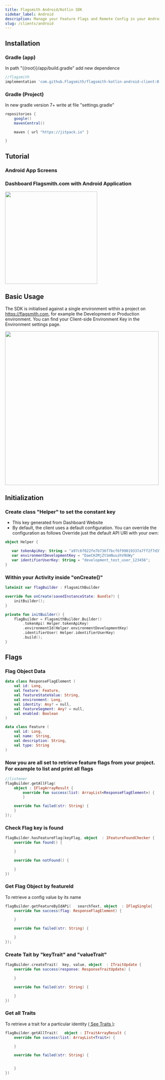 ```yaml
---
title: Flagsmith Android/Kotlin SDK
sidebar_label: Android
description: Manage your Feature Flags and Remote Config in your Android applications.
slug: /clients/android
---
```


## Installation

### Gradle (app)

In path "{{root}}/app/build.gradle" add new dependence

```gradle
//flagsmith
implementation 'com.github.Flagsmith/flagsmith-kotlin-android-client:0.1.0'
```

### Gradle (Project)

In new gradle version 7+ write at file "settings.gradle"

```gradle
repositories {
    google()
    mavenCentral()

    maven { url "https://jitpack.io" }

}
```

## Tutorial

### Android App Screens

### Dashboard Flagsmith.com with Android Application

<img src="/screens/00.png" height="300"/>

## Basic Usage

The SDK is initialised against a single environment within a project on <https://flagsmith.com>, for example the
Development or Production environment. You can find your Client-side Environment Key in the Environment settings page.

<img src="https://docs.flagsmith.com/assets/images/api-key-e495cbc55f0a0fcf19dabab16bd7507e.png" height="500"/>

## Initialization

### Create class "Helper" to set the constant key

- This key generated from Dashboard Website
- By default, the client uses a default configuration. You can override the configuration as follows Override just the
  default API URI with your own:

```kotlin
object Helper {

   var tokenApiKey: String = "a97c6f022fe7b736f7bcf6f99019337a7ff2f7d3"
   var environmentDevelopmentKey = "DaeCHJMjZtSmNuuzhV9UWy"
   var identifierUserKey: String = "development_test_user_123456";
}
```

### Within your Activity inside "onCreate()"

```kotlin
lateinit var flagBuilder : FlagsmithBuilder

override fun onCreate(savedInstanceState: Bundle?) {
    initBuilder();
}

private fun initBuilder() {
    flagBuilder = FlagsmithBuilder.Builder()
        .tokenApi( Helper.tokenApiKey)
        .environmentId(Helper.environmentDevelopmentKey)
        .identifierUser( Helper.identifierUserKey)
        .build();
}
```

## Flags

### Flag Object Data

```kotlin
data class ResponseFlagElement (
    val id: Long,
    val feature: Feature,
    val featureStateValue: String,
    val environment: Long,
    val identity: Any? = null,
    val featureSegment: Any? = null,
    val enabled: Boolean
)

data class Feature (
    val id: Long,
    val name: String,
    val description: String,
    val type: String
)
```

### Now you are all set to retrieve feature flags from your project. For example to list and print all flags

```kotlin
//listener
flagBuilder.getAllFlag(
    object : IFlagArrayResult {
        override fun success(list: ArrayList<ResponseFlagElement>) {
        }

    override fun failed(str: String) {
    }
});
```

### Check Flag key is found

```kotlin
flagBuilder.hasFeatureFlag(keyFlag, object  : IFeatureFoundChecker {
    override fun found() {

    }

    override fun notFound() {

    }
})
```

### Get Flag Object by featureId

To retrieve a config value by its name

```kotlin
flagBuilder.getFeatureByIdAPi(   searchText, object  : IFlagSingle{
    override fun success(flag: ResponseFlagElement) {

    }

    override fun failed(str: String) {

    }
});
```

### Create Tait by "keyTrait" and "valueTrait"

```kotlin
flagBuilder.createTrait(  key, value, object  : ITraitUpdate {
    override fun success(response: ResponseTraitUpdate) {

    }

    override fun failed(str: String) {

    }
})
```

### Get all Traits

To retrieve a trait for a particular identity
[( See Traits )](https://docs.flagsmith.com/basic-features/managing-identities#identity-traits):

```kotlin
flagBuilder.getAllTrait(   object : ITraitArrayResult {
    override fun success(list: ArrayList<Trait>) {

    }

    override fun failed(str: String) {


    }
})
```
